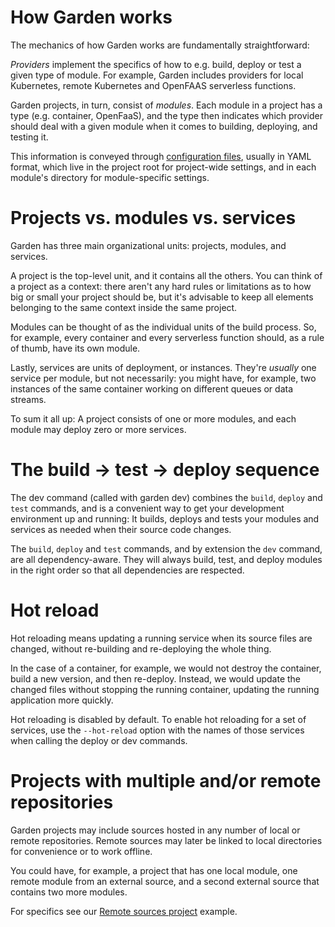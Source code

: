 # How Garden works

The mechanics of how Garden works are fundamentally straightforward:

*Providers* implement the specifics of how to e.g. build, deploy or test a given type of module. For example, Garden includes providers for local Kubernetes, remote Kubernetes and OpenFAAS serverless functions.

Garden projects, in turn, consist of *modules*. Each module in a project has a type (e.g. container, OpenFaaS), and the type then indicates which provider should deal with a given module when it comes to building, deploying, and testing it.

This information is conveyed through [configuration files](../using-garden/configuration-files.md), usually in YAML format, which live in the project root for project-wide settings, and in each module's directory for module-specific settings.

# Projects vs. modules vs. services

Garden has three main organizational units: projects, modules, and services.

A project is the top-level unit, and it contains all the others. You can think of a project as a context: there aren't any hard rules or limitations as to how big or small your project should be, but it's advisable to keep all elements belonging to the same context inside the same project.

Modules can be thought of as the individual units of the build process. So, for example, every container and every serverless function should, as a rule of thumb, have its own module.

Lastly, services are units of deployment, or instances. They're *usually* one service per module, but not necessarily: you might have, for example, two instances of the same container working on different queues or data streams.

To sum it all up: A project consists of one or more modules, and each module may deploy zero or more services.

# The build → test → deploy sequence

The dev command (called with garden dev) combines the `build`, `deploy` and `test` commands, and is a convenient way to get your development environment up and running: It builds, deploys and tests your modules and services as needed when their source code changes.

The `build`, `deploy` and `test` commands, and by extension the `dev` command, are all dependency-aware. They will always build, test, and deploy modules in the right order so that all dependencies are respected.

# Hot reload

Hot reloading means updating a running service when its source files are changed, without re-building and re-deploying the whole thing. 

In the case of a container, for example, we would not destroy the container, build a new version, and then re-deploy. Instead, we would update the changed files without stopping the running container, updating the running application more quickly.

Hot reloading is disabled by default. To enable hot reloading for a set of services, use the `--hot-reload` option with the names of those services when calling the deploy or dev commands.

# Projects with multiple and/or remote repositories

Garden projects may include sources hosted in any number of local or remote repositories. Remote sources may later be linked to local directories for convenience or to work offline. 

You could have, for example, a project that has one local module, one remote module from an external source, and a second external source that contains two more modules.

For specifics see our [Remote sources project](../examples/remote-sources.md) example.